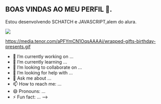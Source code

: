 ## BOAS VINDAS AO MEU PERFIL 🤯.

Estou desenvolvendo SCHATCH e JAVASCRIPT,alem do alura.

![](https://media.tenor.com/aPFYmCN1OqsAAAAi/wrapped-gifts-birthday-presents.)

https://media.tenor.com/aPFYmCN1OqsAAAAi/wrapped-gifts-birthday-presents.gif



- 🔭 I’m currently working on ...
- 🌱 I’m currently learning ...
- 👯 I’m looking to collaborate on ...
- 🤔 I’m looking for help with ...
- 💬 Ask me about ...
- 📫 How to reach me: ...
- 😄 Pronouns: ...
- ⚡ Fun fact: ...
-->
